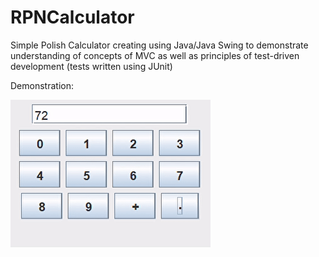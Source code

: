 ﻿# RPNCalculator

Simple Polish Calculator creating using Java/Java Swing to demonstrate understanding of concepts of MVC as well as principles of test-driven development (tests written using JUnit) 

Demonstration: 

![](/Demo/Demo.gif)
